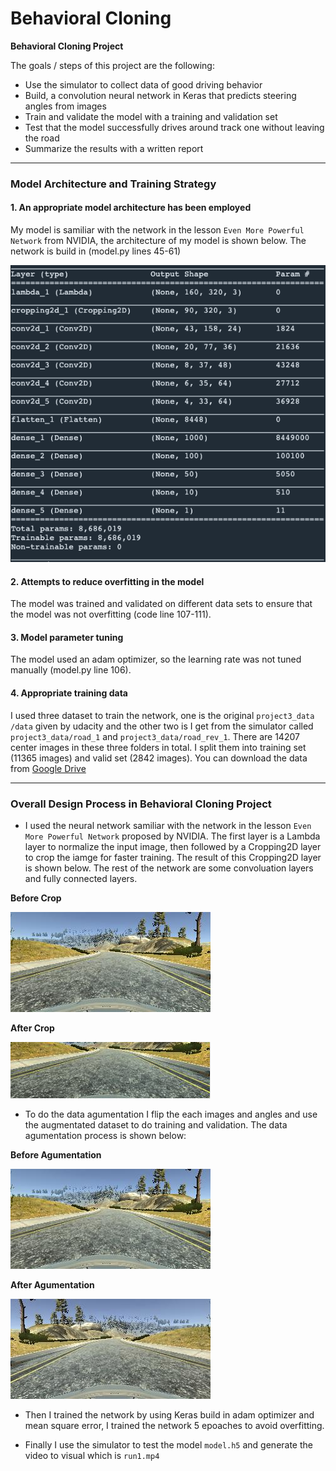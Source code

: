 # **Behavioral Cloning** 


**Behavioral Cloning Project**

The goals / steps of this project are the following:
* Use the simulator to collect data of good driving behavior
* Build, a convolution neural network in Keras that predicts steering angles from images
* Train and validate the model with a training and validation set
* Test that the model successfully drives around track one without leaving the road
* Summarize the results with a written report

---

### Model Architecture and Training Strategy

#### 1. An appropriate model architecture has been employed

My model is samiliar with the network in the lesson ``Even More Powerful Network`` from NVIDIA, the architecture of my model is shown below. The network is build in (model.py lines 45-61)

![Network Architecture](./examples/network_arch.png)

#### 2. Attempts to reduce overfitting in the model

The model was trained and validated on different data sets to ensure that the model was not overfitting (code line 107-111). 

#### 3. Model parameter tuning

The model used an adam optimizer, so the learning rate was not tuned manually (model.py line 106).

#### 4. Appropriate training data

I used three dataset to train the network, one is the original `project3_data /data` given by udacity and the other two is I get from the simulator called `project3_data/road_1` and `project3_data/road_rev_1`. There are 14207 center images in these three folders in total. I split them into training set (11365 images) and valid set (2842 images). You can download the data from [Google Drive](https://drive.google.com/open?id=1W9u-KEaQ6d1c0xBiFDHxPzmCPZbYcRLa) 

---

### Overall Design Process in Behavioral Cloning Project

* I used the neural network samiliar with the network in the lesson ``Even More Powerful Network`` proposed by NVIDIA. The first layer is a Lambda layer to normalize the input image, then followed by a Cropping2D layer to crop the iamge for faster training. The result of this Cropping2D layer is shown below. The rest of the network are some convoluation layers and fully connected layers.

**Before Crop**

![Before Crop](./examples/before_crop.jpg)

**After Crop**

![After Crop](./examples/after_crop.png)

* To do the data agumentation I flip the each images and angles and use the augmentated dataset to do training and validation. The data agumentation process is shown below:

**Before Agumentation**

![Before Agumentation](./examples/Before_Augmentated.jpg)

**After Agumentation**

![After Agumentation](./examples/After_Augmentated.JPG)

* Then I trained the network by using Keras build in adam optimizer and mean square error, I trained the network 5 epoaches to avoid overfitting.

* Finally I use the simulator to test the model `model.h5` and generate the video to visual which is `run1.mp4`

